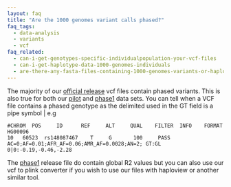 ```yaml
---
layout: faq
title: "Are the 1000 genomes variant calls phased?"
faq_tags:
  - data-analysis
  - variants
  - vcf
faq_related:
  - can-i-get-genotypes-specific-individualpopulation-your-vcf-files
  - can-i-get-haplotype-data-1000-genomes-individuals
  - are-there-any-fasta-files-containing-1000-genomes-variants-or-haplotypes
---
```

                    
The majority of our [official release](ftp://ftp.1000genomes.ebi.ac.uk/vol1/ftp/release/) vcf files contain phased variants. This is also true for both our [pilot](ftp://ftp.1000genomes.ebi.ac.uk/vol1/ftp/pilot_data/paper_data_sets/a_map_of_human_variation/) and [phase1](ftp://ftp.1000genomes.ebi.ac.uk/vol1/ftp/phase1/analysis_results/integrated_call_sets/) data sets. You can tell when a VCF file contains a phased genotype as the delimited used in the GT field is a pipe symbol | e.g

    #CHROM  POS     ID      REF     ALT     QUAL    FILTER  INFO    FORMAT  HG00096
    10   60523  rs148087467    T     G       100     PASS    AC=0;AF=0.01;AFR_AF=0.06;AMR_AF=0.0028;AN=2; GT:GL 0|0:-0.19,-0.46,-2.28

The [phase1](ftp://ftp.1000genomes.ebi.ac.uk/vol1/ftp/phase1/analysis_results/integrated_call_sets/) release file do contain global R2 values but you can also use our vcf to plink converter if you wish to use our files with haploview or another similar tool.
